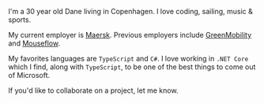 I'm a 30 year old Dane living in Copenhagen. I love coding, sailing, music & sports.

My current employer is <a href="https://www.maersk.com" target="_blank">Maersk</a>. Previous employers include <a href="https://www.greenmobility.com" target="_blank">GreenMobility</a> and <a href="https://mouseflow.com" target="_blank">Mouseflow</a>.

My favorites languages are `TypeScript` and `C#`. I love working in `.NET Core` which I find, along with `TypeScript`, to be one of the best things to come out of Microsoft.

If you'd like to collaborate on a project, let me know.

